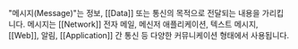   
"메시지(Message)"는 정보, [[Data]] 또는 통신의 목적으로 전달되는 내용을 가리킵니다.
메시지는 [[Network]] 전자 메일, 메신저 애플리케이션, 텍스트 메시지, [[Web]], 알림, [[Application]] 간 통신 등 다양한 커뮤니케이션 형태에서 사용됩니다.